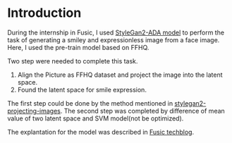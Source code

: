 # Introduction
During the internship in Fusic, I used [StyleGan2-ADA model](https://github.com/NVlabs/stylegan2-ada-pytorch) to perform the task of generating a smiley and expressionless image from a face image.
Here, I used the pre-train model based on FFHQ.

Two step were needed to complete this task.
1. Align the Picture as FFHQ dataset and project the image into the latent space.
2. Found the latent space for smile expression.

The first step could be done by the method mentioned in [stylegan2-projecting-images](https://github.com/woctezuma/stylegan2-projecting-images).
The second step was completed by difference of mean value of two latent space and SVM model(not be optimized).

The explantation for the model was described in [Fusic techblog](https://tech.fusic.co.jp/posts/2021-05-31-stylegan2-ada-face-smile-change/).
